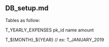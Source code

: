 ## DB_setup.md

Tables as follow: 

T_YEARLY_EXPENSES
pk_id
name
amount


T_${MONTH}_${YEAR} // ex: T_JANUARY_2019



